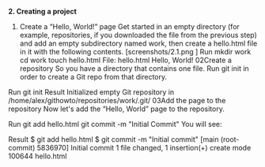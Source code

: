 **2. Creating a project**
1) Create a “Hello, World!” page
Get started in an empty directory (for example, repositories, if you downloaded the file from the previous step) and add an empty subdirectory named work, then create a hello.html file in it with the following contents.
[screenshots/2.1.png ]
Run
mkdir work
cd work
touch hello.html
File: hello.html
Hello, World!
02Create a repository
So you have a directory that contains one file. Run git init in order to create a Git repo from that directory.

Run
git init
Result
Initialized empty Git repository in /home/alex/githowto/repositories/work/.git/
03Add the page to the repository
Now let's add the “Hello, World” page to the repository.

Run
git add hello.html
git commit -m "Initial Commit"
You will see:

Result
$ git add hello.html
$ git commit -m "Initial commit"
[main (root-commit) 5836970] Initial commit
 1 file changed, 1 insertion(+)
 create mode 100644 hello.html
